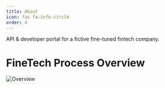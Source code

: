 ```yaml
---
title: About
icon: fas fa-info-circle
order: 4
---
```


API & developer portal for a fictive fine-tuned fintech company.

# FineTech Process Overview

![Overview](http://www.plantuml.com/plantuml/proxy?src=https://raw.githubusercontent.com/finetech-dk/specs/main/process/sales-process-overview.puml)

